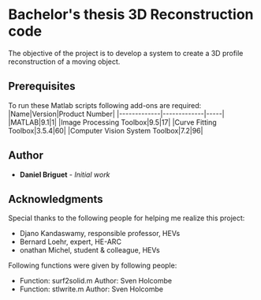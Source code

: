 # Bachelor's thesis 3D Reconstruction code
The objective of the project is to develop a system to create a 3D profile reconstruction of a moving object.


## Prerequisites
To run these Matlab scripts following add-ons are required:
|Name|Version|Product Number|
|-------------|-------------|-----|
|MATLAB|9.1|1|
|Image Processing Toolbox|9.5|17|
|Curve Fitting Toolbox|3.5.4|60|
|Computer Vision System Toolbox|7.2|96|

## Author

* **Daniel Briguet** - *Initial work*

## Acknowledgments

Special thanks to the following people for helping me realize this project:
* Djano Kandaswamy, responsible professor, HEVs
* Bernard Loehr, expert, HE-ARC
* onathan Michel, student & colleague, HEVs

Following functions were given by following people:
* Function: surf2solid.m	Author: Sven Holcombe
* Function: stlwrite.m	Author: Sven Holcombe